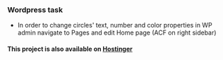### Wordpress task

- In order to change circles' text, number and color properties in WP admin navigate to Pages and edit Home page (ACF on right sidebar)

#### This project is also available on [Hostinger](http://evgeny-oborotistov.esy.es/wordpress/)